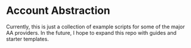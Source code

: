 # Account Abstraction

Currently, this is just a collection of example scripts for some of the major AA providers. In the future, I hope to expand this repo with guides and starter templates.
